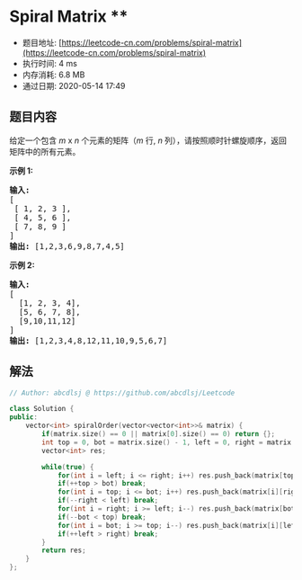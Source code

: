 # Spiral Matrix **
- 题目地址: [https://leetcode-cn.com/problems/spiral-matrix](https://leetcode-cn.com/problems/spiral-matrix)
- 执行时间: 4 ms
- 内存消耗: 6.8 MB
- 通过日期: 2020-05-14 17:49

## 题目内容
<p>给定一个包含 <em>m</em> x <em>n</em> 个元素的矩阵（<em>m</em> 行, <em>n</em> 列），请按照顺时针螺旋顺序，返回矩阵中的所有元素。</p>

<p><strong>示例 1:</strong></p>

<pre><strong>输入:</strong>
[
 [ 1, 2, 3 ],
 [ 4, 5, 6 ],
 [ 7, 8, 9 ]
]
<strong>输出:</strong> [1,2,3,6,9,8,7,4,5]
</pre>

<p><strong>示例 2:</strong></p>

<pre><strong>输入:</strong>
[
  [1, 2, 3, 4],
  [5, 6, 7, 8],
  [9,10,11,12]
]
<strong>输出:</strong> [1,2,3,4,8,12,11,10,9,5,6,7]
</pre>


## 解法
```cpp
// Author: abcdlsj @ https://github.com/abcdlsj/Leetcode

class Solution {
public:
    vector<int> spiralOrder(vector<vector<int>>& matrix) {
        if(matrix.size() == 0 || matrix[0].size() == 0) return {};
        int top = 0, bot = matrix.size() - 1, left = 0, right = matrix[0].size() - 1;
        vector<int> res;

        while(true) {
            for(int i = left; i <= right; i++) res.push_back(matrix[top][i]);
            if(++top > bot) break;
            for(int i = top; i <= bot; i++) res.push_back(matrix[i][right]);
            if(--right < left) break;
            for(int i = right; i >= left; i--) res.push_back(matrix[bot][i]);
            if(--bot < top) break;
            for(int i = bot; i >= top; i--) res.push_back(matrix[i][left]);
            if(++left > right) break;
        }
        return res;
    }
};

```